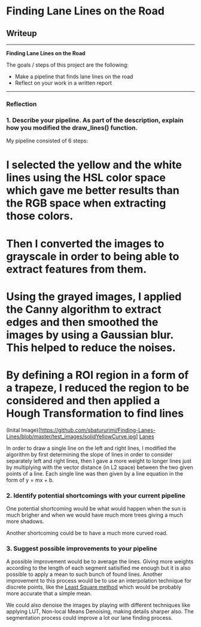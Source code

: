 # **Finding Lane Lines on the Road** 

## Writeup

---

**Finding Lane Lines on the Road**

The goals / steps of this project are the following:
* Make a pipeline that finds lane lines on the road
* Reflect on your work in a written report


[//]: # (Image References)

[image1]: ./examples/grayscale.jpg "Grayscale"

---

### Reflection

### 1. Describe your pipeline. As part of the description, explain how you modified the draw_lines() function.

My pipeline consisted of 6 steps:
# I selected the yellow and the white lines using the HSL color space which gave me better results than the RGB space when extracting those colors.
# Then I converted the images to grayscale in order to being able to extract features from them.
# Using the grayed images, I applied the Canny algorithm to extract edges and then smoothed the images by using a Gaussian blur. This helped to reduce the noises. 
# By defining a ROI region in a form of a trapeze, I reduced the region to be considered and then applied a Hough Transformation to find lines

(Inital Image)[https://github.com/sbatururimi/Finding-Lanes-Lines/blob/master/test_images/solidYellowCurve.jpg]
[Lanes](https://github.com/sbatururimi/Finding-Lanes-Lines/blob/master/test_images_output/solidYellowCurve.jpg)

In order to draw a single line on the left and right lines, I modified the algorithm by first determining the slope of lines in order to consider separately left and right lines, then I gave a more weight to longer lines just by multiplying with the vector distance (in L2 space) between the two given points of a line. Each single line was then given by a line equation in the form of y = mx + b.




### 2. Identify potential shortcomings with your current pipeline

One potential shortcoming would be what would happen when the sun is much brigher and when we would have much more trees giving a much more shadows.

Another shortcoming could be to have a much more curved road.


### 3. Suggest possible improvements to your pipeline

A possible improvement would be to average the lines. Giving more weights according to the length of each segment satisified me enough but it is also possible to apply a mean to such bunch of found lines. Another improvement to this process would be  to use an interpolation technique for discrete points, like the [Least Square method](https://en.wikipedia.org/wiki/Least_squares) which would be probably more accurate that a simple mean.

We could also denoise the images by playing with different techniques like applying LUT, Non-local Means Denoising, making details sharper also. The segmentation process could improve a lot our lane finding process.
